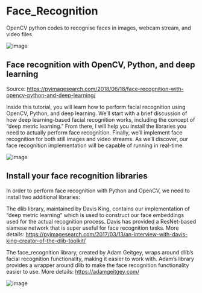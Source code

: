 # Face_Recognition
OpenCV python codes to recognise faces in images, webcam stream, and video files


![image](https://user-images.githubusercontent.com/52286325/175816601-7420dd03-1d6f-4b67-b406-e9c83282127f.png)


## Face recognition with OpenCV, Python, and deep learning
Source: https://pyimagesearch.com/2018/06/18/face-recognition-with-opencv-python-and-deep-learning/

Inside this tutorial, you will learn how to perform facial recognition using OpenCV, Python, and deep learning. We’ll start with a brief discussion of how deep learning-based facial recognition works, including the concept of “deep metric learning.” From there, I will help you install the libraries you need to actually perform face recognition. Finally, we’ll implement face recognition for both still images and video streams. As we’ll discover, our face recognition implementation will be capable of running in real-time.


![image](https://user-images.githubusercontent.com/52286325/175816746-c0fd0fa4-fec6-4fa5-a664-2ad466c6fee2.png)


## Install your face recognition libraries
In order to perform face recognition with Python and OpenCV, we need to install two additional libraries:

The dlib library, maintained by Davis King, contains our implementation of “deep metric learning” which is used to construct our face embeddings used for the actual recognition process. Davis has provided a ResNet-based siamese network that is super useful for face recognition tasks. More details: https://pyimagesearch.com/2017/03/13/an-interview-with-davis-king-creator-of-the-dlib-toolkit/

The face_recognition library, created by Adam Geitgey, wraps around dlib’s facial recognition functionality, making it easier to work with. Adam’s library provides a wrapper around dlib to make the face recognition functionality easier to use. More details: https://adamgeitgey.com/


![image](https://user-images.githubusercontent.com/52286325/175817262-82d9aa42-45b4-4d36-81ef-90285a2ba738.png)
